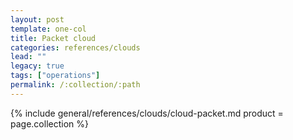 ```yaml
---
layout: post
template: one-col
title: Packet cloud
categories: references/clouds
lead: ""
legacy: true
tags: ["operations"]
permalink: /:collection/:path
---
```





{% include general/references/clouds/cloud-packet.md  product = page.collection %}
